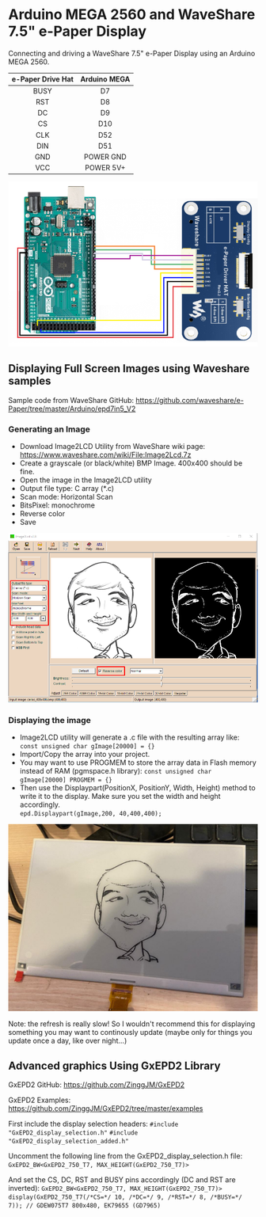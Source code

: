 # Arduino MEGA 2560 and WaveShare 7.5" e-Paper Display
Connecting and driving a WaveShare 7.5" e-Paper Display using an Arduino MEGA 2560.

| e-Paper Drive Hat | Arduino MEGA    |
| :-------------:   | :-------------: |
| BUSY              | D7              |
| RST               | D8              |
| DC                | D9              |
| CS                | D10             |
| CLK               | D52             |
| DIN               | D51             |
| GND               | POWER GND       |
| VCC               | POWER 5V+       |

![alt text](https://raw.githubusercontent.com/cvasquez-github/arduino-mega-epaper/main/arduino-mega-epaper-hat.png)

## Displaying Full Screen Images using Waveshare samples
Sample code from WaveShare GitHub:
https://github.com/waveshare/e-Paper/tree/master/Arduino/epd7in5_V2

### Generating an Image
- Download Image2LCD Utility from WaveShare wiki page: https://www.waveshare.com/wiki/File:Image2Lcd.7z
- Create a grayscale (or black/white) BMP Image. 400x400 should be fine.
- Open the image in the Image2LCD utility
- Output file type: C array (*.c)
- Scan mode: Horizontal Scan
- BitsPixel: monochrome
- Reverse color
- Save

![Image2LCD Example](https://raw.githubusercontent.com/cvasquez-github/arduino-mega-epaper/main/image2lcd_example.png)

### Displaying the image
- Image2LCD utility will generate a .c file with the resulting array like: 
`const unsigned char gImage[20000] = {}`
- Import/Copy the array into your project.
- You may want to use PROGMEM to store the array data in Flash memory instead of RAM (pgmspace.h library): 
`const unsigned char gImage[20000] PROGMEM = {}`
- Then use the Displaypart(PositionX, PositionY, Width, Height) method to write it to the display. Make sure you set the width and height accordingly.  
`epd.Displaypart(gImage,200, 40,400,400);`
 
![WaveShare Output Example](https://raw.githubusercontent.com/cvasquez-github/arduino-mega-epaper/main/waveshare_example_output.jpg)

Note: the refresh is really slow! So I wouldn't recommend this for displaying something you may want to continously update (maybe only for things you update once a day, like over night...)

## Advanced graphics Using GxEPD2 Library
GxEPD2 GitHub:
https://github.com/ZinggJM/GxEPD2

GxEPD2 Examples:
https://github.com/ZinggJM/GxEPD2/tree/master/examples

First include the display selection headers:
`#include "GxEPD2_display_selection.h"`
`#include "GxEPD2_display_selection_added.h"`

Uncomment the following line from the GxEPD2_display_selection.h file:
`GxEPD2_BW<GxEPD2_750_T7, MAX_HEIGHT(GxEPD2_750_T7)>`

And set the CS, DC, RST and BUSY pins accordingly (DC and RST are inverted):
`GxEPD2_BW<GxEPD2_750_T7, MAX_HEIGHT(GxEPD2_750_T7)> display(GxEPD2_750_T7(/*CS=*/ 10, /*DC=*/ 9, /*RST=*/ 8, /*BUSY=*/ 7)); // GDEW075T7 800x480, EK79655 (GD7965)`

